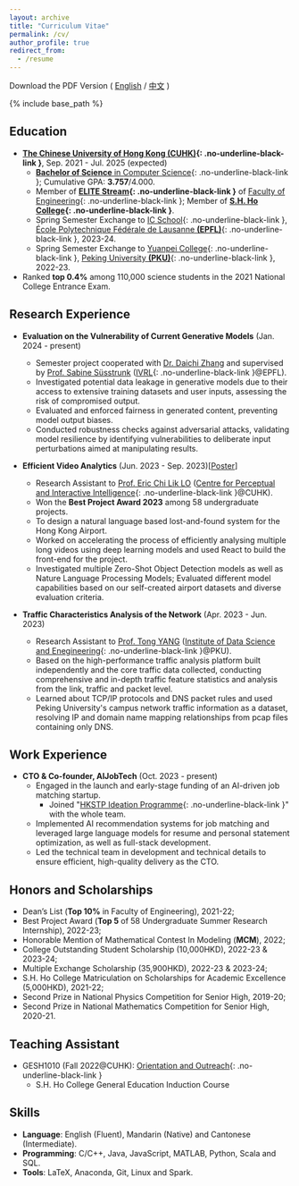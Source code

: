 ```yaml
---
layout: archive
title: "Curriculum Vitae"
permalink: /cv/
author_profile: true
redirect_from:
  - /resume
---
```


Download the PDF Version ( [English](https://YanY-Henry.github.io/files/CV_YanYuhangHenry_EN.pdf) / [中文](https://YanY-Henry.github.io/files/CV_YanYuhangHenry_ZH.pdf) )


{% include base_path %} 

## Education

* **[The Chinese University of Hong Kong (CUHK)](https://www.cuhk.edu.hk/english/index.html){: .no-underline-black-link }**, Sep. 2021 - Jul. 2025 (expected)
  * [**Bachelor of Science** in Computer Science](https://www.cse.cuhk.edu.hk/academics/cscin/){: .no-underline-black-link }; Cumulative GPA: **3.757**/4.000.
  * Member of **[ELITE Stream](https://www.erg.cuhk.edu.hk/erg/Elite){: .no-underline-black-link }** of [Faculty of Engineering](https://www.erg.cuhk.edu.hk/erg/){: .no-underline-black-link }; Member of **[S.H. Ho College](https://www.shho.cuhk.edu.hk){: .no-underline-black-link }**.
  * Spring Semester Exchange to [IC School](https://www.epfl.ch/schools/ic/){: .no-underline-black-link }, [École Polytechnique Fédérale de Lausanne **(EPFL)**](https://www.epfl.ch/en/){: .no-underline-black-link }, 2023-24.
  * Spring Semester Exchange to [Yuanpei College](https://yuanpei.pku.edu.cn/en/){: .no-underline-black-link }, [Peking University **(PKU)**](https://english.pku.edu.cn){: .no-underline-black-link }, 2022-23.
* Ranked **top 0.4%** among 110,000 science students in the 2021 National College Entrance Exam.


## Research Experience

* **Evaluation on the Vulnerability of Current Generative Models** (Jan. 2024 - present)
  * Semester project cooperated with [Dr. Daichi Zhang](https://daisy-zhang.github.io/) and supervised by [Prof. Sabine Süsstrunk](https://people.epfl.ch/sabine.susstrunk?lang=en) ([IVRL](https://www.epfl.ch/labs/ivrl/){: .no-underline-black-link }@EPFL).
  * Investigated potential data leakage in generative models due to their access to extensive training datasets and user inputs, assessing the risk of compromised output.
  * Evaluated and enforced fairness in generated content, preventing model output biases.
  * Conducted robustness checks against adversarial attacks, validating model resilience by identifying vulnerabilities to deliberate input perturbations aimed at manipulating results.

* **Efficient Video Analytics** (Jun. 2023 - Sep. 2023)[[Poster](https://YanY-Henry.github.io/files/SummerResearch2023_Poster.pdf)]
  * Research Assistant to [Prof. Eric Chi Lik LO](https://www.cse.cuhk.edu.hk/people/faculty/eric-chi-lik-lo/) ([Centre for Perceptual and Interactive Intelligence](https://www.cpii.hk){: .no-underline-black-link }@CUHK).
  * Won the **Best Project Award 2023** among 58 undergraduate projects.
  * To design a natural language based lost-and-found system for the Hong Kong Airport.
  * Worked on accelerating the process of efficiently analysing multiple long videos using deep learning models and used React to build the front-end for the project.
  * Investigated multiple Zero-Shot Object Detection models as well as Nature Language Processing Models; Evaluated different model capabilities based on our self-created airport datasets and diverse evaluation criteria.

* **Traffic Characteristics Analysis of the Network** (Apr. 2023 - Jun. 2023)
  * Research Assistant to [Prof. Tong YANG](https://cs.pku.edu.cn/info/1176/3703.htm) ([Institute of Data Science and Enegineering](https://dse.pku.edu.cn){: .no-underline-black-link }@PKU).
  * Based on the high-performance traffic analysis platform built independently and the core traffic data collected, conducting comprehensive and in-depth traffic feature statistics and analysis from the link, traffic and packet level.
  * Learned about TCP/IP protocols and DNS packet rules and used Peking University's campus network traffic information as a dataset, resolving IP and domain name mapping relationships from pcap files containing only DNS.
 

## Work Experience

* **CTO & Co-founder, AIJobTech** (Oct. 2023 - present)
  * Engaged in the launch and early-stage funding of an AI-driven job matching startup.
      * Joined "[HKSTP Ideation Programme](https://www.hkstp.org/what-we-offer/incubation-acceleration-elite/ideation/){: .no-underline-black-link }" with the whole team.
  * Implemented AI recommendation systems for job matching and leveraged large language models for resume and personal statement optimization, as well as full-stack development.
  * Led the technical team in development and technical details to ensure efficient, high-quality delivery as the CTO.


## Honors and Scholarships

* Dean’s List (**Top 10%** in Faculty of Engineering), 2021-22;
* Best Project Award (**Top 5** of 58 Undergraduate Summer Research Internship), 2022-23;
* Honorable Mention of Mathematical Contest In Modeling (**MCM**), 2022;
* College Outstanding Student Scholarship (10,000HKD), 2022-23 & 2023-24;
* Multiple Exchange Scholarship (35,900HKD), 2022-23 & 2023-24;
* S.H. Ho College Matriculation on Scholarships for Academic Excellence (5,000HKD), 2021-22;
* Second Prize in National Physics Competition for Senior High, 2019-20;
* Second Prize in National Mathematics Competition for Senior High, 2020-21.

## Teaching Assistant

* GESH1010 (Fall 2022@CUHK): [Orientation and Outreach](https://www.shho.cuhk.edu.hk/general-education/induction-course-1010/overview/){: .no-underline-black-link }
  * S.H. Ho College General Education Induction Course
 

## Skills
* **Language**: English (Fluent), Mandarin (Native) and Cantonese (Intermediate).
* **Programming**:  C/C++, Java, JavaScript, MATLAB, Python, Scala and SQL.
* **Tools**: LaTeX, Anaconda, Git, Linux and Spark.
